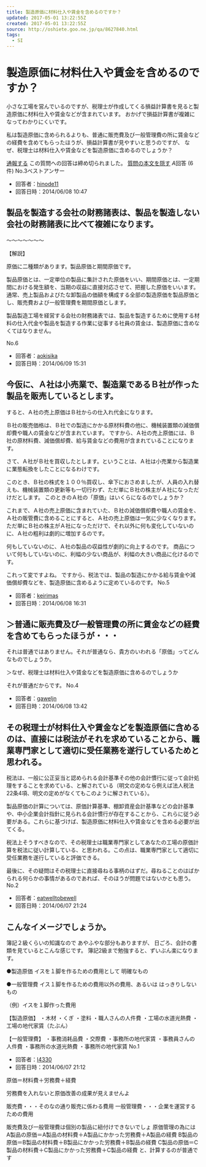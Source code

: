 ```yaml
---
title: 製造原価に材料仕入や賃金を含めるのですか？
updated: 2017-05-01 13:22:55Z
created: 2017-05-01 13:22:55Z
source: http://oshiete.goo.ne.jp/qa/8627840.html
tags:
  - SI
---
```


# 製造原価に材料仕入や賃金を含めるのですか？

小さな工場を営んでいるのですが、税理士が作成してくる損益計算書を見ると製造原価に材料仕入や賃金などが含まれています。 おかげで損益計算書が複雑になってわかりにくいです。

私は製造原価に含められるよりも、普通に販売費及び一般管理費の所に賃金などの経費を含めてもらったほうが、損益計算書が見やすいと思うのですが、 なぜ、税理士は材料仕入や賃金などを製造原価に含めるのでしょうか？

[通報する](#)
この質問への回答は締め切られました。
[質問の本文を隠す](https://oshiete.goo.ne.jp/qa/8627840.html?from=rfqa_no#)
*A*回答 (6件)
No.3ベストアンサー

- 回答者：[hinode11](https://oshiete.goo.ne.jp/profile/342220/)
- 回答日時：2014/06/08 10:47

## 製品を製造する会社の財務諸表は、製品を製造しない会社の財務諸表に比べて複雑になります。

～～～～～～～

【解説】

原価に二種類があります。製品原価と期間原価です。

製品原価とは、一定単位の製品に集計された原価をいい、期間原価とは、一定期間における発生額を、当期の収益に直接対応させて、把握した原価をいいます。通常、売上製品およびたな卸製品の価額を構成する全部の製造原価を製品原価とし、販売費および一般管理費を期間原価とします。

製品製造工場を経営する会社の財務諸表では、製品を製造するために使用する材料の仕入代金や製品を製造する作業に従事する社員の賃金は、製造原価に含めなくてはなりません。

No.6

- 回答者：[aokisika](https://oshiete.goo.ne.jp/profile/470542/)
- 回答日時：2014/06/09 15:31

## 今仮に、Ａ社は小売業で、製造業であるＢ社が作った製品を販売しているとします。

すると、Ａ社の売上原価はＢ社からの仕入れ代金になります。

Ｂ社の販売価格は、Ｂ社での製造にかかる原材料費の他に、機械装置類の減価償却費や職人の賃金などが含まれています。
ですから、Ａ社の売上原価には、Ｂ社の原材料費、減価償却費、給与賃金などの費用が含まれていることになります。

さて、Ａ社がＢ社を買収したとします。ということは、Ａ社は小売業から製造業に業態転換をしたことになるわけです。

このとき、Ｂ社の株式を１００％買収し、傘下におさめましたが、人員の入れ替えも、機械装置類の更新等も一切行わず、ただ単にＢ社の株主がＡ社になっただけだとします。
このときのＡ社の「原価」はいくらになるのでしょうか？

これまで、Ａ社の売上原価に含まれていた、Ｂ社の減価償却費や職人の賃金を、Ａ社の販管費に含めることにすると、Ａ社の売上原価は一気に少なくなります。ただ単にＢ社の株主がＡ社になっただけで、それ以外に何も変化していないのに、Ａ社の粗利は劇的に増加するのです。

何もしていないのに、Ａ社の製品の収益性が劇的に向上するのです。
商品について何もしていないのに、利幅の少ない商品が、利幅の大きい商品に化けるのです。

これって変ですよね。
ですから、税法では、製品の製造にかかる給与賃金や減価償却費などを、製造原価に含めるように定めているのです。
No.5

- 回答者：[keirimas](https://oshiete.goo.ne.jp/profile/520966/)
- 回答日時：2014/06/08 16:31

## ＞普通に販売費及び一般管理費の所に賃金などの経費を含めてもらったほうが・・・

それは普通ではありません。それが普通なら、貴方のいわれる「原価」ってどんなものでしょうか。

＞なぜ、税理士は材料仕入や賃金などを製造原価に含めるのでしょうか

それが普通だからです。
No.4

- 回答者：[gaweljn](https://oshiete.goo.ne.jp/profile/141565952/)
- 回答日時：2014/06/08 13:42

## その税理士が材料仕入や賃金などを製造原価に含めるのは、直接には税法がそれを求めていることから、職業専門家として適切に受任業務を遂行しているためと思われる。

税法は、一般に公正妥当と認められる会計基準その他の会計慣行に従って会計処理をすることを求めている、と解されている（明文の定めなら例えば法人税法22条4項、明文の定めがなくてもこのように解されている）。

製品原価の計算については、原価計算基準、棚卸資産会計基準などの会計基準や、中小企業会計指針に見られる会計慣行が存在することから、これらに従う必要がある。これらに基づけば、製造原価に材料仕入や賃金などを含める必要が出てくる。

税法上そうすべきなので、その税理士は職業専門家としてあなたの工場の原価計算を税法に従い計算している、と思われる。この点は、職業専門家として適切に受任業務を遂行していると評価できる。

最後に、その疑問はその税理士に直接尋ねる事柄のはずだ。尋ねることのはばかられる何らかの事情があるのであれば、そのほうが問題ではないかとも思う。
No.2

- 回答者：[eatwelltobewell](https://oshiete.goo.ne.jp/profile/25660629/)
- 回答日時：2014/06/07 21:24

## こんなイメージでしょうか。

簿記２級くらいの知識なので
あやふやな部分もありますが、
日ごろ、会計の書類を見ているとこんな感じです。
簿記2級まで勉強すると、ずいぶん楽になります。

●製造原価
イスを１脚を作るための費用として
明確なもの

●一般管理費
イス１脚を作るための費用以外の費用、あるいは
はっきりしないもの

（例）イスを１脚作った費用

【製造原価】
・木材
・くぎ
・塗料
・職人さんの人件費
・工場の水道光熱費
・工場の地代家賃（たぶん）

【一般管理費】
・事務消耗品費
・交際費
・事務所の地代家賃
・事務員さんの人件費
・事務所の水道光熱費
・事務所の地代家賃
No.1

- 回答者：[l4330](https://oshiete.goo.ne.jp/profile/1235285/)
- 回答日時：2014/06/07 21:12

原価＝材料費＋労務費＋経費

労務費を入れないと原価改善の成果が見えませんよ

販売費・・・そのなの通り販売に係わる費用
一般管理費・・・企業を運営するための費用

販売費及び一般管理費は個別の製品に紐付けできないでしょ
原価管理の為には
A製品の原価＝A製品の材料費＋A製品にかかった労務費＋A製品の経費
B製品の原価＝B製品の材料費＋B製品にかかった労務費＋B製品の経費
C製品の原価＝C製品の材料費＋C製品にかかった労務費＋C製品の経費
と、計算するのが普通です